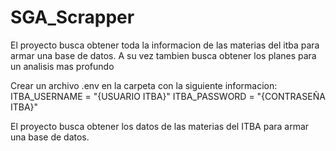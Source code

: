 # SGA_Scrapper
El proyecto busca obtener toda la informacion de las materias del itba para armar una base de datos.
A su vez tambien busca obtener los planes para un analisis mas profundo

Crear un archivo .env en la carpeta con la siguiente informacion:
ITBA_USERNAME = "{USUARIO ITBA}"
ITBA_PASSWORD = "{CONTRASEÑA ITBA}"

El proyecto busca obtener los datos de las materias del ITBA para armar una base de datos.


